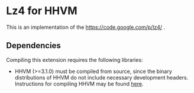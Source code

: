 # Lz4  for HHVM

This is an implementation of the https://code.google.com/p/lz4/ 
.

## Dependencies

Compiling this extension requires the following libraries:

 * HHVM (>=3.1.0) must be compiled from source, since the binary distributions
   of HHVM do not include necessary development headers. Instructions for
   compiling HHVM may be found
   [here](https://github.com/facebook/hhvm/wiki#building-hhvm).
